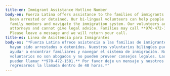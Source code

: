 ```yaml
---
title-en: Immigrant Assistance Hotline Number
body-en: Fuerza Latina offers assistance to the families of immigrants who have
  been arrested or detained. Our bi-lingual volunteers can help people find
  family members and navigate the immigration system. Our volunteers are not
  attorneys and cannot give legal advice. Families may call **970-472-1501**.
  Please leave a message and we will return your call.
title-es: Linea de Asistencia para Inmigrantes
body-es: "*Fuerza Latina ofrece asistencia a las familias de inmigrantes que
  hayan sido arrestados o detenidos. Nuestros voluntarios bilingües pueden
  ayudar a encontrar familiares y navegar el sistema de inmigración. Nuestros
  voluntarios no son abogados y no pueden proveer consejos legales. Las familias
  pueden llamar **970-472-1501.** Por favor deje un mensaje y nosotros les
  regresarnos la llamada dentro de 48 horas.*"
---
```

